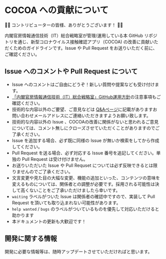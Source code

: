 # COCOA への貢献について

:raised_hands::tada: コントリビューターの皆様、ありがとうございます！ :tada::raised_hands:

内閣官房情報通信技術（IT）総合戦略室が管理/運用している本 GitHub リポジトリを通じ、新型コロナウイルス接触確認アプリ（COCOA) の改善に貢献いただくためのガイドラインです。Issue や Pull Request をお送りいただく前に、ご確認ください。

## Issue へのコメントや Pull Request について

* Issue へのコメントはご自由にどうぞ！新しい質問や提案なども受け付けます。
* [「内閣官房情報通信技術（IT）総合戦略室」GitHub運用方針](OPERATION_POLICY.md)の注意事項もご確認ください。
* 技術的な内容以外のご要望、ご意見などは [Q&Aページ](https://www.mhlw.go.jp/stf/seisakunitsuite/bunya/kenkou_iryou/covid19_qa_kanrenkigyou_00009.html)に記載がありますお問い合わせメールアドレスにご連絡いただきますようお願い致します。
* 技術的な内容以外の Issue 、COCOAの改善に関係がないと思われるご意見については、コメント無しにクローズさせていただくことがありますのでご了承ください。
* Issue を追加する場合、必ず既に同様の Issue が無いか検索をしてから作成してください。
* Pull Request を送る場合、必ず対応する Issue 番号を追記してください。単独の Pull Request は受け付けません。
* お送りいただいた Issue や Pull Requset については必ず反映できるとは限りませんのでご了承ください。
* 文言変更や見た目の大幅な変更、機能の追加といった、コンテンツの意味を変えるものについては、関係者との調整が必要です。採用される可能性は決して高くないことをご了承いただけましたら幸いです。
* `waiting` ラベルがついた Issue は関係者の確認中ですので、実装して Pull Request を頂いても取り込まれない可能性があります。
* `help wanted` / `bugs` のラベルがついているものを優先して対応いただけると助かります
* 本ドキュメントの更新も大歓迎です！

## 開発に関する情報

開発に必要な情報等は、随時アップデートさせていただければと思います。

